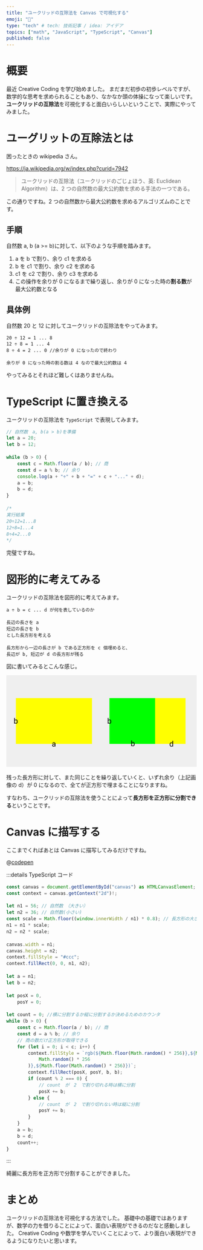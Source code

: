 ```yaml
---
title: "ユークリッドの互除法を Canvas で可視化する"
emoji: "🙆"
type: "tech" # tech: 技術記事 / idea: アイデア
topics: ["math", "JavaScript", "TypeScript", "Canvas"]
published: false
---
```


# 概要

最近 Creative Coding を学び始めました。
まだまだ初歩の初歩レベルですが、数学的な思考を求められることもあり、なかなか頭の体操になって楽しいです。
**ユークリッドの互除法**を可視化すると面白いらしいということで、実際にやってみました。

# ユーグリットの互除法とは

困ったときの wikipedia さん。

https://ja.wikipedia.org/w/index.php?curid=7942

> ユークリッドの互除法（ユークリッドのごじょほう、英: Euclidean Algorithm）は、2 つの自然数の最大公約数を求める手法の一つである。

この通りですね。2 つの自然数から最大公約数を求めるアルゴリズムのことです。

## 手順

自然数 a, b (a >= b)に対して、以下のような手順を踏みます。

1. a を b で割り、余り c1 を求める
2. b を c1 で割り、余り c2 を求める
3. c1 を c2 で割り、余り c3 を求める
4. この操作を余りが 0 になるまで繰り返し、余りが 0 になった時の**割る数**が最大公約数となる

## 具体例

自然数 20 と 12 に対してユークリッドの互除法をやってみます。

```
20 ÷ 12 = 1 ... 8
12 ÷ 8 = 1 ... 4
8 ÷ 4 = 2 ... 0 //余りが 0 になったので終わり

余りが 0 になった時の割る数は 4 なので最大公約数は 4
```

やってみるとそれほど難しくはありませんね。

# TypeScript に置き換える

ユークリッドの互除法を `TypeScript` で表現してみます。

```ts
// 自然数　a, b(a > b)を準備
let a = 20;
let b = 12;

while (b > 0) {
	const c = Math.floor(a / b); // 商
	const d = a % b; // 余り
	console.log(a + "÷" + b + "=" + c + "..." + d);
	a = b;
	b = d;
}

/*
実行結果
20÷12=1...8
12÷8=1...4
8÷4=2...0
*/
```

完璧ですね。

# 図形的に考えてみる

ユークリッドの互除法を図形的に考えてみます。

```
a ÷ b = c ... d が何を表しているのか

長辺の長さを a
短辺の長さを b
とした長方形を考える

長方形から一辺の長さが b である正方形を c 個埋めると、
長辺が b, 短辺が d の長方形が残る
```

図に書いてみるとこんな感じ。

![ユークリッドの互除法図解](/images/20211117/euclidean-algorithm.png)

残った長方形に対して、また同じことを繰り返していくと、いずれ余り（上記画像の d）が 0 になるので、全てが正方形で埋まることになりますね。

すなわち、ユークリッドの互除法を使うことによって**長方形を正方形に分割できる**ということです。

# Canvas に描写する

ここまでくればあとは Canvas に描写してみるだけですね。

@[codepen](https://codepen.io/yend24/pen/RwZXMWY)

:::details TypeScript コード

```ts
const canvas = document.getElementById("canvas") as HTMLCanvasElement;
const context = canvas.getContext("2d")!;

let n1 = 56; // 自然数　（大きい）
let n2 = 36; // 自然数(小さい)
const scale = Math.floor((window.innerWidth / n1) * 0.8); // 長方形の大きさを決めるための係数。windowの横幅の0．８倍に調整
n1 = n1 * scale;
n2 = n2 * scale;

canvas.width = n1;
canvas.height = n2;
context.fillStyle = "#ccc";
context.fillRect(0, 0, n1, n2);

let a = n1;
let b = n2;

let posX = 0,
	posY = 0;

let count = 0; //横に分割するか縦に分割するか決めるためのカウンタ
while (b > 0) {
	const c = Math.floor(a / b); // 商
	const d = a % b; // 余り
	// 商の数だけ正方形が取得できる
	for (let i = 0; i < c; i++) {
		context.fillStyle = `rgb(${Math.floor(Math.random() * 256)},${Math.floor(
			Math.random() * 256
		)},${Math.floor(Math.random() * 256)})`;
		context.fillRect(posX, posY, b, b);
		if (count % 2 === 0) {
			// count　が　2　で割り切れる時は横に分割
			posX += b;
		} else {
			// count　が　2　で割り切れない時は縦に分割
			posY += b;
		}
	}
	a = b;
	b = d;
	count++;
}
```

:::

綺麗に長方形を正方形で分割することができました。

# まとめ

ユークリッドの互除法を可視化する方法でした。
基礎中の基礎ではありますが、数学の力を借りることによって、面白い表現ができるのだなと感動しました。
Creative Coding や数学を学んでいくことによって、より面白い表現ができるようになりたいと思います。
